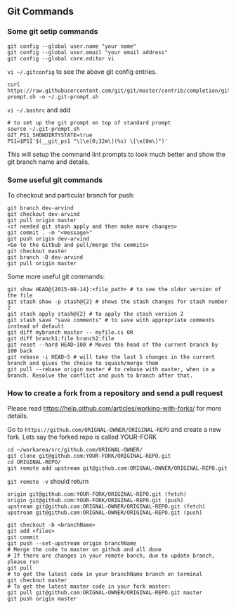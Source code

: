## Git Commands

### Some git setip commands

```
git config --global user.name "your name"
git config --global user.email "your email address"
git config --global core.editor vi
```
`vi ~/.gitconfig` to see the above git config entries.

```
curl https://raw.githubusercontent.com/git/git/master/contrib/completion/git-prompt.sh -o ~/.git-prompt.sh
```
`vi ~/.bashrc` and add
```
# to set up the git prompt on top of standard prompt
source ~/.git-prompt.sh
GIT_PS1_SHOWDIRTYSTATE=true
PS1=$PS1'$(__git_ps1 "\[\e[0;32m\](%s) \[\e[0m\]")'
```
This will setup the command lint prompts to look much better and show the git branch name and details.
### Some useful git commands
To checkout and particular branch for push:
```
git branch dev-arvind
git checkout dev-arvind
git pull origin master
<if needed git stash apply and then make more changes>
git commit . -m "<message>"
git push origin dev-arvind
<Go to the Gitbub and pull/merge the commits>
git checkout master
git branch -D dev-arvind
git pull origin master
```
Some more useful git commands:
```
git show HEAD@{2015-08-14}:<file_path> # to see the older version of the file
git stash show -p stash@{2} # shows the stash changes for stash number 2
git stash apply stash@{2} # to apply the stash version 2
git stash save "save comments" # to save with appropriate comments instead of default
git diff mybranch master -- myfile.cs OR
git diff branch1:file branch2:file
git reset --hard HEAD~100 # Moves the head of the current branch by 100 back
git rebase -i HEAD~5 # will take the last 5 changes in the current branch and gives the choice to squash/merge them
git pull --rebase origin master # to rebase with master, when in a branch. Resolve the conflict and push to branch after that.
```
### How to create a fork from a repository and send a pull request
Please read https://help.github.com/articles/working-with-forks/ for more details.

Go to `https://github.com/ORIGNAL-OWNER/ORIGINAL-REPO` and create a new fork. Lets say the forked repo is called YOUR-FORK

```
cd ~/workarea/src/github.com/ORIGNAL-OWNER/
git clone git@github.com:YOUR-FORK/ORIGINAL-REPO.git
cd ORIGINAL-REPO/
git remote add upstream git@github.com:ORIGNAL-OWNER/ORIGINAL-REPO.git
```
`git remote -v` should return
```
origin git@github.com:YOUR-FORK/ORIGINAL-REPO.git (fetch)
origin git@github.com:YOUR-FORK/ORIGINAL-REPO.git (push)
upstream git@github.com:ORIGNAL-OWNER/ORIGINAL-REPO.git (fetch)
upstream git@github.com:ORIGNAL-OWNER/ORIGINAL-REPO.git (push)
```

```
git checkout -b <branchName>
git add <files>
git commit
git push --set-upstream origin branchName
# Merge the code to master on github and all done
# If there are changes in your remote banch, due to update branch, please run
git pull
# to get the latest code in your branchName branch on terminal
git checkout master
# To get the latest master code in your fork master:
git pull git@github.com:ORIGNAL-OWNER/ORIGINAL-REPO.git master
git push origin master
```
